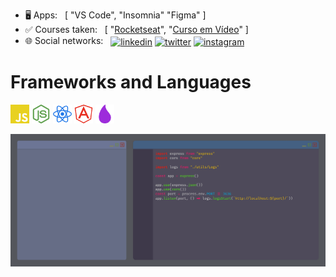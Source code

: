 - 🖥️ Apps: &nbsp; \[ "VS Code", "Insomnia" "Figma" \]
- ✅ Courses taken: &nbsp; \[ "[Rocketseat](https://rocketseat.com.br/)", "[Curso em Vídeo](https://www.cursoemvideo.com/)" \]
- 🌐 Social networks: &nbsp; <a target="_blank" rel="noreferrer" href="https://www.linkedin.com/in/miguel-coruj"><img width="25" align='center' src="https://simpleicons.org/icons/linkedin.svg" alt="linkedin"/></a> <a target="_blank" rel="noreferrer" href="https://www.twitter.com/miguel-coruj"><img width="25" align='center' src="https://simpleicons.org/icons/twitter.svg" alt="twitter"/></a> <a target="_blank" rel="noreferrer" href="https://www.instagram.com/miguel_coruj"><img width="25" align='center' src="https://simpleicons.org/icons/instagram.svg" alt="instagram"/></a>

# Frameworks and Languages

<code><img height="30" src="/img/js.svg"></code>
<code><img height="30" src="/img/node.svg"></code>
<code><img height="30" src="/img/react.svg"></code>
<code><img height="30" src="/img/angular.svg"></code>
<code><img height="30" src="/img/elixir.svg"></code>

<img src="/img/code.gif"/>
